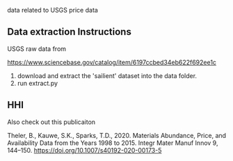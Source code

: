 data related to USGS price data


## Data extraction Instructions

USGS raw data from 

https://www.sciencebase.gov/catalog/item/6197ccbed34eb622f692ee1c

1. download and extract the 'sailient' dataset into the data folder. 
2. run extract.py


## HHI 

Also check out this publicaiton 

Theler, B., Kauwe, S.K., Sparks, T.D., 2020. Materials Abundance, Price, and Availability Data from the Years 1998 to 2015. Integr Mater Manuf Innov 9, 144–150. https://doi.org/10.1007/s40192-020-00173-5

